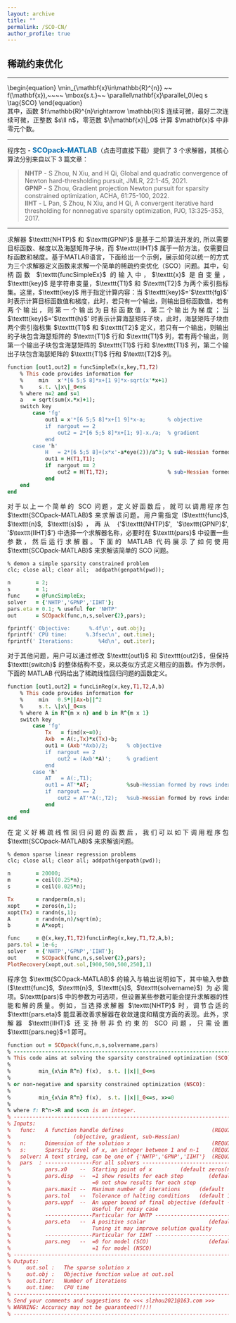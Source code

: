 ```yaml
---
layout: archive
title: ""   
permalink: /SCO-CN/
author_profile: true
---
```


<style>
a:link {
  text-decoration: none;
}

a:visited {
  text-decoration: none;
}

a:hover {
  text-decoration: underline;
}

a:active {
  text-decoration: underline;
}
</style>

 
##  稀疏约束优化 
---

<p style="line-height: 1;"></p>
\begin{equation}
\min_{\mathbf{x}\in\mathbb{R}^{n}} ~~  f(\mathbf{x}),~~~~ \mbox{s.t.}~~ \parallel\mathbf{x}\parallel_0\leq s  \tag{SCO}
\end{equation}

<div style="text-align:justify;">
其中，函数 $f:\mathbb{R}^{n}\rightarrow \mathbb{R}$ 连续可微，最好二次连续可微，正整数 $s\ll n$，零范数 $\|\mathbf{x}\|_0$ 计算 $\mathbf{x}$ 中非零元个数。
</div>
 
<!-- ## <span style="color:#8C8C8C"> The solver and its demonstration </span> -->

---
<div style="text-align:justify;"> 
程序包 - <a style="font-size: 16px; font-weight: bold;color:#006DB0" href="\files\SCOpack.zip" target="_blank">SCOpack-MATLAB</a>（点击可直接下载）提供了 3 个求解器，其核心算法分别来自以下 3 篇文章：

</div>

> <b style="font-size:14px;color:#777777">NHTP</b> - <span style="font-size: 14px"> S Zhou, N Xiu, and H Qi, Global and quadratic convergence of Newton hard-thresholding pursuit, JMLR, 22:1-45, 2021. </span>
<br><b style="font-size:14px;color:#777777">GPNP</b> - <span style="font-size: 14px"> S Zhou, Gradient projection Newton pursuit for sparsity constrained optimization, ACHA, 61:75-100, 2022. </span>
<br><b style="font-size:14px;color:#777777">IIHT</b> - <span style="font-size: 14px"> L Pan, S Zhou, N Xiu, and H Qi, A convergent iterative hard thresholding for nonnegative sparsity optimization, PJO, 13:325-353, 2017. </span>

---
<div style="text-align:justify;">  
求解器 $\texttt{NHTP}$ 和 $\texttt{GPNP}$ 是基于二阶算法开发的, 所以需要目标函数、梯度以及海瑟矩阵子块，而 $\texttt{IIHT}$ 属于一阶方法，仅需要目标函数和梯度。基于MATLAB语言，下面给出一个示例，展示如何以统一的方式为三个求解器定义函数来求解一个简单的稀疏约束优化（SCO）问题。其中，句柄函数 $\texttt{funcSimpleEx}$ 的输入中，$\texttt{x}$ 是自变量，$\texttt{key}$ 是字符串变量，$\texttt{T1}$ 和 $\texttt{T2}$ 为两个索引指标集。这里，$\texttt{key}$ 用于指定计算内容：当 $\texttt{key}$='$\texttt{fg}$' 时表示计算目标函数值和梯度，此时，若只有一个输出，则输出目标函数值，若有两个输出，则第一个输出为目标函数值，第二个输出为梯度；当 $\texttt{key}$='$\texttt{h}$' 时表示计算海瑟矩阵子块，此时，海瑟矩阵子块由两个索引指标集 $\texttt{T1}$ 和 $\texttt{T2}$ 定义，若只有一个输出，则输出的子块包含海瑟矩阵的 $\texttt{T1}$ 行和 $\texttt{T1}$ 列，若有两个输出，则第一个输出子块包含海瑟矩阵的 $\texttt{T1}$ 行和 $\texttt{T1}$ 列，第二个输出子块包含海瑟矩阵的 $\texttt{T1}$ 行和 $\texttt{T2}$ 列。
</div>
<p style="line-height: 1;"></p>

```ruby
function [out1,out2] = funcSimpleEx(x,key,T1,T2)
    % This code provides information for
    %     min   x'*[6 5;5 8]*x+[1 9]*x-sqrt(x'*x+1) 
    %     s.t. \|x\|_0<=s
    % where n=2 and s=1   
    a   = sqrt(sum(x.*x)+1);
    switch key
        case 'fg'    
            out1 = x'*[6 5;5 8]*x+[1 9]*x-a;       % objective
            if  nargout == 2 
                out2 = 2*[6 5;5 8]*x+[1; 9]-x./a;  % gradient
            end
        case 'h'
            H   = 2*[6 5;5 8]+(x*x'-a*eye(2))/a^3; % sub-Hessian formed by rows indexed by T1 and columns indexed by T1
            out1 = H(T1,T1);
            if  nargout == 2 
                out2 = H(T1,T2);                   % sub-Hessian formed by rows indexed by T1 and columns indexed by T2
            end
    end
end
```

<div style="text-align:justify;">
对于以上一个简单的 SCO 问题，定义好函数后，就可以调用程序包 $\texttt{SCOpack-MATLAB}$ 来求解该问题。用户需指定 ($\texttt{func}$, $\texttt{n}$, $\texttt{s}$)，再从 {'$\texttt{NHTP}$', '$\texttt{GPNP}$', '$\texttt{IIHT}$'} 中选择一个求解器名称，必要时在 $\texttt{pars}$ 中设置一些参数，然后运行求解器。下面的 MATLAB 代码展示了如何使用 $\texttt{SCOpack-MATLAB}$ 来求解该简单的 SCO 问题。
</div>
<p style="line-height: 1;"></p>

```ruby
% demon a simple sparsity constrained problem
clc; close all; clear all;  addpath(genpath(pwd));

n        = 2;
s        = 1; 
func     = @funcSimpleEx;
solver   = {'NHTP','GPNP','IIHT'};
pars.eta = 0.1; % useful for 'NHTP'
out      = SCOpack(func,n,s,solver{2},pars); 

fprintf(' Objective:      %.4f\n', out.obj); 
fprintf(' CPU time:      %.3fsec\n', out.time);
fprintf(' Iterations:        %4d\n', out.iter);
```

<div style="text-align:justify;">
对于其他问题，用户可以通过修改 $\texttt{out1}$ 和 $\texttt{out2}$，但保持 $\texttt{switch}$ 的整体结构不变，来以类似方式定义相应的函数。作为示例，下面的 MATLAB 代码给出了稀疏线性回归问题的函数定义。
</div>
<p style="line-height: 1;"></p>

```ruby
function [out1,out2] = funcLinReg(x,key,T1,T2,A,b)
    % This code provides information for
    %     min   0.5*||Ax-b||^2 
    %     s.t. \|x\|_0<=s
    % where A in R^{m x n} and b in R^{m x 1}    
    switch key
        case 'fg'
            Tx   = find(x~=0);
            Axb  = A(:,Tx)*x(Tx)-b;
            out1 = (Axb'*Axb)/2;      % objective 
            if  nargout == 2 
                out2 = (Axb'*A)';     % gradient 
            end
        case 'h'        
            AT   = A(:,T1); 
            out1 = AT'*AT;            %sub-Hessian formed by rows indexed by T1 and columns indexed by T1   
            if  nargout == 2
                out2 = AT'*A(:,T2);   %sub-Hessian formed by rows indexed by T1 and columns indexed by T2
            end       
    end
end
```
<div style="text-align:justify;">
在定义好稀疏线性回归问题的函数后，我们可以如下调用程序包 $\texttt{SCOpack-MATLAB}$ 来求解该问题。
</div>
<p style="line-height: 1;"></p>

```ruby
% demon sparse linear regression problems 
clc; close all; clear all; addpath(genpath(pwd));

n        = 20000;  
m        = ceil(0.25*n); 
s        = ceil(0.025*n);

Tx       = randperm(n,s);  
xopt     = zeros(n,1);  
xopt(Tx) = randn(s,1); 
A        = randn(m,n)/sqrt(m); 
b        = A*xopt;  

func     = @(x,key,T1,T2)funcLinReg(x,key,T1,T2,A,b);
pars.tol = 1e-6;
solver   = {'NHTP','GPNP','IIHT'};
out      = SCOpack(func,n,s,solver{2},pars);
PlotRecovery(xopt,out.sol,[900,500,500,250],1)
```

<div style="text-align:justify;">
程序包 $\texttt{SCOpack-MATLAB}$ 的输入与输出说明如下，其中输入参数 ($\texttt{func}$, $\texttt{n}$, $\texttt{s}$, $\texttt{solvername}$) 为必需项。$\texttt{pars}$ 中的参数为可选项，但设置某些参数可能会提升求解器的性能和解的质量。例如，当选择求解器 $\texttt{NHTP}$ 时，调节合适的 $\texttt{pars.eta}$ 能显著改善求解器在收敛速度和精度方面的表现。此外，求解器 $\texttt{IIHT}$ 还支持带非负约束的 SCO 问题，只需设置 $\texttt{pars.neg}$=1 即可。
</div>

<p style="line-height: 1;"></p>

```ruby
function out = SCOpack(func,n,s,solvername,pars)
% -------------------------------------------------------------------------
% This code aims at solving the sparsity constrained optimization (SCO),
%
%         min_{x\in R^n} f(x),  s.t. ||x||_0<=s
%
% or non-negative and sparsity constrained optimization (NSCO):
%
%         min_{x\in R^n} f(x),  s.t. ||x||_0<=s, x>=0 
%
% where f: R^n->R and s<<n is an integer.
% -------------------------------------------------------------------------
% Inputs:
%   func:   A function handle defines                            (REQUIRED)
%                    (objective, gradient, sub-Hessian)
%   n:      Dimension of the solution x                          (REQUIRED)
%   s:      Sparsity level of x, an integer between 1 and n-1    (REQUIRED)
%   solver: A text string, can be one of {'NHTP','GPNP','IIHT'}  (REQUIRED)
%   pars  : ---------------For all solvers --------------------------------
%           pars.x0    --  Starting point of x         (default zeros(n,1))
%           pars.disp  --  =1 show results for each step        (default 1)
%                          =0 not show results for each step
%           pars.maxit --  Maximum number of iterations      (default  2e3) 
%           pars.tol   --  Tolerance of halting conditions   (default 1e-6)
%           pars.uppf  --  An upper bound of final objective (default -Inf)
%                          Useful for noisy case
%           ---------------Particular for NHTP ----------------------------
%           pars.eta   --  A positive scalar                    (default 1)  
%                          Tuning it may improve solution quality 
%           ---------------Particular for IIHT ----------------------------
%           pars.neg   --  =0 for model (SCO)                   (default 1)
%                          =1 for model (NSCO)
% -------------------------------------------------------------------------
% Outputs:
%     out.sol :   The sparse solution x
%     out.obj :   Objective function value at out.sol 
%     out.iter:   Number of iterations
%     out.time:   CPU time
% -------------------------------------------------------------------------
% Send your comments and suggestions to <<< slzhou2021@163.com >>>   
% WARNING: Accuracy may not be guaranteed!!!!!  
% -------------------------------------------------------------------------
```
